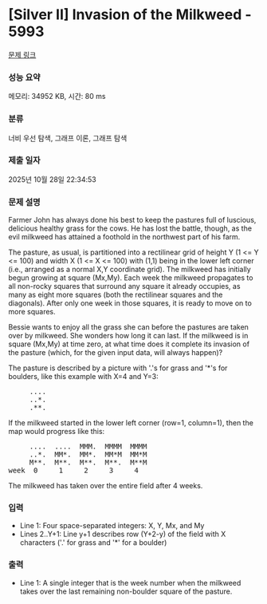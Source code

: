 # [Silver II] Invasion of the Milkweed - 5993 

[문제 링크](https://www.acmicpc.net/problem/5993) 

### 성능 요약

메모리: 34952 KB, 시간: 80 ms

### 분류

너비 우선 탐색, 그래프 이론, 그래프 탐색

### 제출 일자

2025년 10월 28일 22:34:53

### 문제 설명

<p>Farmer John has always done his best to keep the pastures full of luscious, delicious healthy grass for the cows. He has lost the battle, though, as the evil milkweed has attained a foothold in the northwest part of his farm.</p>

<p>The pasture, as usual, is partitioned into a rectilinear grid of height Y (1 <= Y <= 100) and width X (1 <= X <= 100) with (1,1) being in the lower left corner (i.e., arranged as a normal X,Y coordinate grid). The milkweed has initially begun growing at square (Mx,My). Each week the milkweed propagates to all non-rocky squares that surround any square it already occupies, as many as eight more squares (both the rectilinear squares and the diagonals). After only one week in those squares, it is ready to move on to more squares.</p>

<p>Bessie wants to enjoy all the grass she can before the pastures are taken over by milkweed. She wonders how long it can last. If the milkweed is in square (Mx,My) at time zero, at what time does it complete its invasion of the pasture (which, for the given input data, will always happen)?</p>

<p>The pasture is described by a picture with '.'s for grass and '*'s for boulders, like this example with X=4 and Y=3:</p>

<pre>     ....
     ..*.
     .**.</pre>

<p>If the milkweed started in the lower left corner (row=1, column=1), then the map would progress like this:</p>

<pre>     ....  ....  MMM.  MMMM  MMMM  
     ..*.  MM*.  MM*.  MM*M  MM*M  
     M**.  M**.  M**.  M**.  M**M  
week  0     1     2     3     4</pre>

<p>The milkweed has taken over the entire field after 4 weeks.</p>

### 입력 

 <ul>
	<li>Line 1: Four space-separated integers: X, Y, Mx, and My</li>
	<li>Lines 2..Y+1: Line y+1 describes row (Y+2-y) of the field with X characters ('.' for grass and '*' for a boulder)</li>
</ul>

<p> </p>

### 출력 

 <ul>
	<li>Line 1: A single integer that is the week number when the milkweed takes over the last remaining non-boulder square of the pasture.</li>
</ul>

<p> </p>

